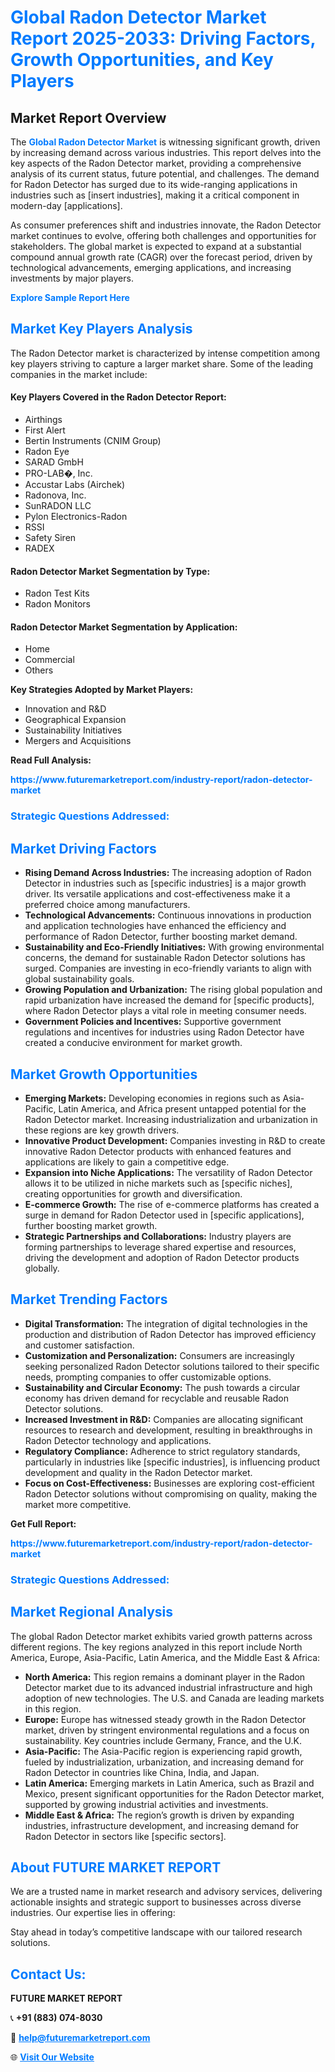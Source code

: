 <h1 style="color: #007BFF;">Global Radon Detector Market Report 2025-2033: Driving Factors, Growth Opportunities, and Key Players</h1>

<section id="overview">
<h2>Market Report Overview</h2>
<p>The <a href="https://www.futuremarketreport.com/industry-report/radon-detector-market" style="color: #007BFF; text-decoration: none;"><strong>Global Radon Detector Market</strong></a> is witnessing significant growth, driven by increasing demand across various industries. This report delves into the key aspects of the Radon Detector market, providing a comprehensive analysis of its current status, future potential, and challenges. The demand for Radon Detector has surged due to its wide-ranging applications in industries such as [insert industries], making it a critical component in modern-day [applications].</p>
<p>As consumer preferences shift and industries innovate, the Radon Detector market continues to evolve, offering both challenges and opportunities for stakeholders. The global market is expected to expand at a substantial compound annual growth rate (CAGR) over the forecast period, driven by technological advancements, emerging applications, and increasing investments by major players.</p>
</section>

<section id="overview">
<p><a href="https://www.futuremarketreport.com/request-sample/reportId=59151" style="color: #007BFF; text-decoration: none;"><strong>Explore Sample Report Here</strong></a></p>
</section>

<section id="key-players">
<h2 style="color: #007BFF;">Market Key Players Analysis</h2>
<p>The Radon Detector market is characterized by intense competition among key players striving to capture a larger market share. Some of the leading companies in the market include:</p>
<h4>Key Players Covered in the Radon Detector Report:</h4>
<ul><li>Airthings</li><li>First Alert</li><li>Bertin Instruments (CNIM Group)</li><li>Radon Eye</li><li>SARAD GmbH</li><li>PRO-LAB�, Inc.</li><li>Accustar Labs (Airchek)</li><li>Radonova, Inc.</li><li>SunRADON LLC</li><li>Pylon Electronics-Radon</li><li>RSSI</li><li>Safety Siren</li><li>RADEX</li></ul>
<h4>Radon Detector Market Segmentation by Type:</h4>
<ul><li>Radon Test Kits</li><li>Radon Monitors</li></ul>

<h4>Radon Detector Market Segmentation by Application:</h4>
<ul><li>Home</li><li>Commercial</li><li>Others</li></ul>
<p><strong>Key Strategies Adopted by Market Players:</strong></p>
<ul>
<li>Innovation and R&D</li>
<li>Geographical Expansion</li>
<li>Sustainability Initiatives</li>
<li>Mergers and Acquisitions</li>
</ul>
</section>

<section>
<p><strong>Read Full Analysis: </strong></p><a href="https://www.futuremarketreport.com/industry-report/radon-detector-market" style="color: #007BFF; text-decoration: none;"><strong>https://www.futuremarketreport.com/industry-report/radon-detector-market</strong></a>
<h3 style="color: #007BFF;">Strategic Questions Addressed:</h3>
</section>

<section id="driving-factors">
<h2 style="color: #007BFF;">Market Driving Factors</h2>
<ul>
<li><strong>Rising Demand Across Industries:</strong> The increasing adoption of Radon Detector in industries such as [specific industries] is a major growth driver. Its versatile applications and cost-effectiveness make it a preferred choice among manufacturers.</li>
<li><strong>Technological Advancements:</strong> Continuous innovations in production and application technologies have enhanced the efficiency and performance of Radon Detector, further boosting market demand.</li>
<li><strong>Sustainability and Eco-Friendly Initiatives:</strong> With growing environmental concerns, the demand for sustainable Radon Detector solutions has surged. Companies are investing in eco-friendly variants to align with global sustainability goals.</li>
<li><strong>Growing Population and Urbanization:</strong> The rising global population and rapid urbanization have increased the demand for [specific products], where Radon Detector plays a vital role in meeting consumer needs.</li>
<li><strong>Government Policies and Incentives:</strong> Supportive government regulations and incentives for industries using Radon Detector have created a conducive environment for market growth.</li>
</ul>
</section>

<section id="growth-opportunities">
<h2 style="color: #007BFF;">Market Growth Opportunities</h2>
<ul>
<li><strong>Emerging Markets:</strong> Developing economies in regions such as Asia-Pacific, Latin America, and Africa present untapped potential for the Radon Detector market. Increasing industrialization and urbanization in these regions are key growth drivers.</li>
<li><strong>Innovative Product Development:</strong> Companies investing in R&D to create innovative Radon Detector products with enhanced features and applications are likely to gain a competitive edge.</li>
<li><strong>Expansion into Niche Applications:</strong> The versatility of Radon Detector allows it to be utilized in niche markets such as [specific niches], creating opportunities for growth and diversification.</li>
<li><strong>E-commerce Growth:</strong> The rise of e-commerce platforms has created a surge in demand for Radon Detector used in [specific applications], further boosting market growth.</li>
<li><strong>Strategic Partnerships and Collaborations:</strong> Industry players are forming partnerships to leverage shared expertise and resources, driving the development and adoption of Radon Detector products globally.</li>
</ul>
</section>

<section id="trending-factors">
<h2 style="color: #007BFF;">Market Trending Factors</h2>
<ul>
<li><strong>Digital Transformation:</strong> The integration of digital technologies in the production and distribution of Radon Detector has improved efficiency and customer satisfaction.</li>
<li><strong>Customization and Personalization:</strong> Consumers are increasingly seeking personalized Radon Detector solutions tailored to their specific needs, prompting companies to offer customizable options.</li>
<li><strong>Sustainability and Circular Economy:</strong> The push towards a circular economy has driven demand for recyclable and reusable Radon Detector solutions.</li>
<li><strong>Increased Investment in R&D:</strong> Companies are allocating significant resources to research and development, resulting in breakthroughs in Radon Detector technology and applications.</li>
<li><strong>Regulatory Compliance:</strong> Adherence to strict regulatory standards, particularly in industries like [specific industries], is influencing product development and quality in the Radon Detector market.</li>
<li><strong>Focus on Cost-Effectiveness:</strong> Businesses are exploring cost-efficient Radon Detector solutions without compromising on quality, making the market more competitive.</li>
</ul>
</section>

<section>
<p><strong>Get Full Report: </strong></p><a href="https://www.futuremarketreport.com/industry-report/radon-detector-market" style="color: #007BFF; text-decoration: none;"><strong>https://www.futuremarketreport.com/industry-report/radon-detector-market</strong></a>
<h3 style="color: #007BFF;">Strategic Questions Addressed:</h3>
</section>


<section id="regional-analysis">
<h2 style="color: #007BFF;">Market Regional Analysis</h2>
<p>The global Radon Detector market exhibits varied growth patterns across different regions. The key regions analyzed in this report include North America, Europe, Asia-Pacific, Latin America, and the Middle East & Africa:</p>
<ul>
<li><strong>North America:</strong> This region remains a dominant player in the Radon Detector market due to its advanced industrial infrastructure and high adoption of new technologies. The U.S. and Canada are leading markets in this region.</li>
<li><strong>Europe:</strong> Europe has witnessed steady growth in the Radon Detector market, driven by stringent environmental regulations and a focus on sustainability. Key countries include Germany, France, and the U.K.</li>
<li><strong>Asia-Pacific:</strong> The Asia-Pacific region is experiencing rapid growth, fueled by industrialization, urbanization, and increasing demand for Radon Detector in countries like China, India, and Japan.</li>
<li><strong>Latin America:</strong> Emerging markets in Latin America, such as Brazil and Mexico, present significant opportunities for the Radon Detector market, supported by growing industrial activities and investments.</li>
<li><strong>Middle East & Africa:</strong> The region’s growth is driven by expanding industries, infrastructure development, and increasing demand for Radon Detector in sectors like [specific sectors].</li>
</ul>
</section>

<footer>
<h2 style="color: #007BFF;">About FUTURE MARKET REPORT</h2>
<p>We are a trusted name in market research and advisory services, delivering actionable insights and strategic support to businesses across diverse industries. Our expertise lies in offering:</p>

<p>Stay ahead in today’s competitive landscape with our tailored research solutions.</p>

<h2 style="color: #007BFF;">Contact Us:</h2>
<p><strong>FUTURE MARKET REPORT</strong></p>
<p>📞 <strong>+91 (883) 074-8030</strong></p>
<p>📧 <strong><a href="mailto:help@futuremarketreport.com" style="color: #007BFF;">help@futuremarketreport.com</a></strong></p>
<p>🌐 <strong><a href="https://www.futuremarketreport.com/" style="color: #007BFF;">Visit Our Website</a></strong></p>
</footer>